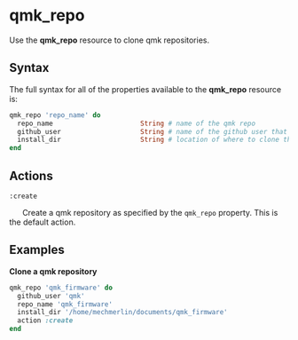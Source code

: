 # qmk_repo

Use the **qmk_repo** resource to clone qmk repositories. 

Syntax
------

The full syntax for all of the properties available to the **qmk_repo** resource
is:

```ruby
qmk_repo 'repo_name' do
  repo_name                      String # name of the qmk repo
  github_user                    String # name of the github user that owns the qmk fork
  install_dir                    String # location of where to clone the qmk repository
end
```

Actions
-------

`:create`

&nbsp;&nbsp;&nbsp;&nbsp;&nbsp;&nbsp;Create a qmk repository as specified by
the `qmk_repo` property. This is the default action.

Examples
--------

**Clone a qmk repository**

```ruby
qmk_repo 'qmk_firmware' do
  github_user 'qmk'
  repo_name 'qmk_firmware'
  install_dir '/home/mechmerlin/documents/qmk_firmware'
  action :create
end
```
